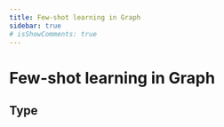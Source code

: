 ```yaml
---
title: Few-shot learning in Graph
sidebar: true
# isShowComments: true
---
```

# Few-shot learning in Graph
<ClientOnly>
<title-pv/>
</ClientOnly>

## Type



<ClientOnly>
  <leave/>
</ClientOnly/>
